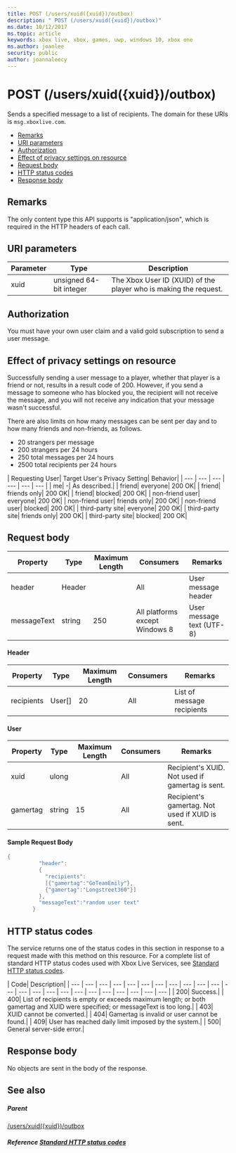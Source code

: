 ```yaml
---
title: POST (/users/xuid({xuid})/outbox)
description: " POST (/users/xuid({xuid})/outbox)"
ms.date: 10/12/2017
ms.topic: article
keywords: xbox live, xbox, games, uwp, windows 10, xbox one
ms.author: joanlee
security: public
author: joannaleecy
---
```


# POST (/users/xuid({xuid})/outbox)
Sends a specified message to a list of recipients.
The domain for these URIs is `msg.xboxlive.com`.

  * [Remarks](#ID4EV)
  * [URI parameters](#ID4EAB)
  * [Authorization](#ID4ENB)
  * [Effect of privacy settings on resource](#ID4EYB)
  * [Request body](#ID4E3F)
  * [HTTP status codes](#ID4ETCAC)
  * [Response body](#ID4E1EAC)

<a id="ID4EV"></a>


## Remarks

The only content type this API supports is "application/json", which is required in the HTTP headers of each call.

<a id="ID4EAB"></a>


## URI parameters

| Parameter| Type| Description|
| --- | --- | --- |
| xuid | unsigned 64-bit integer | The Xbox User ID (XUID) of the player who is making the request. |

<a id="ID4ENB"></a>


## Authorization

You must have your own user claim and a valid gold subscription to send a user message.

<a id="ID4EYB"></a>


## Effect of privacy settings on resource

Successfully sending a user message to a player, whether that player is a friend or not, results in a result code of 200. However, if you send a message to someone who has blocked you, the recipient will not receive the message, and you will not receive any indication that your message wasn't successful.

There are also limits on how many messages can be sent per day and to how many friends and non-friends, as follows.

   * 20 strangers per message
   * 200 strangers per 24 hours
   * 250 total messages per 24 hours
   * 2500 total recipients per 24 hours

| Requesting User| Target User's Privacy Setting| Behavior|
| --- | --- | --- | --- | --- | --- |
| me| -| As described.|
| friend| everyone| 200 OK|
| friend| friends only| 200 OK|
| friend| blocked| 200 OK|
| non-friend user| everyone| 200 OK|
| non-friend user| friends only| 200 OK|
| non-friend user| blocked| 200 OK|
| third-party site| everyone| 200 OK|
| third-party site| friends only| 200 OK|
| third-party site| blocked| 200 OK|

<a id="ID4E3F"></a>


## Request body

| Property| Type| Maximum Length| Consumers| Remarks|
| --- | --- | --- | --- | --- |
| header| Header|  | All| User message header|
| messageText| string| 250| All platforms except Windows 8| User message text (UTF-8)|

#### Header

| Property| Type| Maximum Length| Consumers| Remarks|
| --- | --- | --- | --- | --- |
| recipients| User[]| 20| All| List of message recipients|

#### User

| Property| Type| Maximum Length| Consumers| Remarks|
| --- | --- | --- | --- | --- |
| xuid| ulong|  | All| Recipient's XUID. Not used if gamertag is sent.|
| gamertag| string| 15| All| Recipient's gamertag. Not used if XUID is sent.|

#### Sample Request Body 

```cpp
{
          "header":
          {
            "recipients":
            [{"gamertag":"GoTeamEmily"},
            {"gamertag":"Longstreet360"}]
          },
          "messageText":"random user text"
        }

```


<a id="ID4ETCAC"></a>


## HTTP status codes

The service returns one of the status codes in this section in response to a request made with this method on this resource. For a complete list of standard HTTP status codes used with Xbox Live Services, see [Standard HTTP status codes](../../additional/httpstatuscodes.md).

| Code| Description|
| --- | --- | --- | --- | --- | --- | --- | --- | --- | --- | --- | --- | --- | --- | --- | --- | --- | --- | --- | --- | --- | --- | --- |
| 200| Success.|
| 400| List of recipients is empty or exceeds maximum length; or both gamertag and XUID were specified; or messageText is too long.|
| 403| XUID cannot be converted.|
| 404| Gamertag is invalid or user cannot be found.|
| 409| User has reached daily limit imposed by the system.|
| 500| General server-side error.|

<a id="ID4E1EAC"></a>


## Response body

No objects are sent in the body of the response.

<a id="ID4EJFAC"></a>


## See also

<a id="ID4ELFAC"></a>


##### Parent  

[/users/xuid({xuid})/outbox](uri-usersxuidoutbox.md)


<a id="ID4EZFAC"></a>


##### Reference  [Standard HTTP status codes](../../additional/httpstatuscodes.md)
